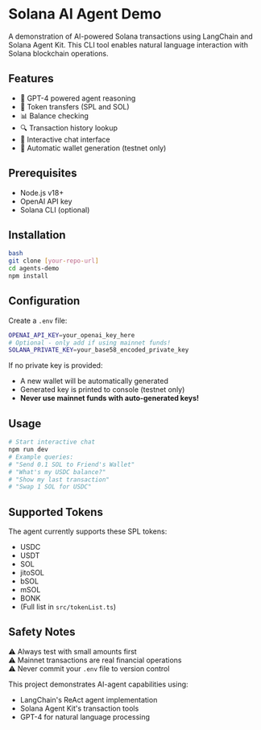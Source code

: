 # Solana AI Agent Demo

A demonstration of AI-powered Solana transactions using LangChain and Solana Agent Kit. This CLI tool enables natural language interaction with Solana blockchain operations.

## Features
- 🧠 GPT-4 powered agent reasoning
- 💸 Token transfers (SPL and SOL)
- 📊 Balance checking
- 🔍 Transaction history lookup
- 🤖 Interactive chat interface
- 🔧 Automatic wallet generation (testnet only)

## Prerequisites
- Node.js v18+
- OpenAI API key
- Solana CLI (optional)

## Installation

```bash
bash
git clone [your-repo-url]
cd agents-demo
npm install
```


## Configuration
Create a `.env` file:

```bash
OPENAI_API_KEY=your_openai_key_here
# Optional - only add if using mainnet funds!
SOLANA_PRIVATE_KEY=your_base58_encoded_private_key
```

If no private key is provided:
- A new wallet will be automatically generated
- Generated key is printed to console (testnet only)
- **Never use mainnet funds with auto-generated keys!**

## Usage

```bash
# Start interactive chat
npm run dev
# Example queries:
# "Send 0.1 SOL to Friend's Wallet"
# "What's my USDC balance?"
# "Show my last transaction"
# "Swap 1 SOL for USDC"
```

## Supported Tokens
The agent currently supports these SPL tokens:
- USDC
- USDT
- SOL
- jitoSOL
- bSOL
- mSOL
- BONK
- (Full list in `src/tokenList.ts`)

## Safety Notes
⚠️ Always test with small amounts first  
⚠️ Mainnet transactions are real financial operations  
⚠️ Never commit your `.env` file to version control

This project demonstrates AI-agent capabilities using:
- LangChain's ReAct agent implementation
- Solana Agent Kit's transaction tools
- GPT-4 for natural language processing

